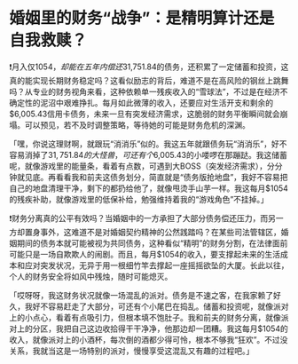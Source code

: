 # 婚姻里的财务“战争”：是精明算计还是自我救赎？

❗️月入仅$1054，却能在五年内偿还$31,751.84的债务，还积累了一定储蓄和投资，这真的能实现长期财务稳定吗？这看似励志的背后，难道不是在高风险的钢丝上跳舞吗？从专业的财务视角来看，这种依赖单一残疾收入的“雪球法”，不过是在经济不确定性的泥沼中艰难挣扎。每月如此微薄的收入，还要应对生活开支和剩余的$6,005.43信用卡债务，未来一旦有突发经济需求，这脆弱的财务平衡瞬间就会崩塌。可以预见，若不及时调整策略，等待她的可能是财务危机的深渊。

「嘿，你说这理财啊，就跟玩“消消乐”似的。我这五年就跟债务玩“消消乐”，好不容易消掉了$31,751.84的大怪兽，可还有个$6,005.43的小喽啰在那蹦跶。我这储蓄呢，就像游戏里的能量条，看着有点数，可遇到大BOSS（突发经济需求），分分钟就见底。再看看我和前夫这债务划分，简直就是“债务版抢地盘”，我好不容易把自己的地盘清理干净，剩下的都扔给他了，就像甩烫手山芋一样。我这每月$1054的残疾补助，就像游戏里的低保补给，勉强维持着我的“游戏角色”不挂掉。」

❗️财务分离真的公平有效吗？当婚姻中的一方承担了大部分债务偿还压力，而另一方却置身事外，这难道不是对婚姻契约精神的公然践踏吗？在某些司法管辖区，婚姻期间的债务本就可能被视为共同债务，这种看似“精明”的财务分割，在法律面前可能只是一场自欺欺人的闹剧。而且，每月$1054的收入，要支撑起未来的生活成本和应对突发状况，无异于用一根细竹竿去撑起一座摇摇欲坠的大厦。长此以往，个人的财务安全将如风中残烛，随时可能熄灭。

「哎呀呀，我这财务状况就像一场混乱的派对。债务是不速之客，在我家赖了好久，我好不容易赶走了大部分，可还有个小尾巴在捣乱。储蓄和投资呢，就像派对上的小点心，看着有点吸引力，但根本填不饱肚子。我和前夫的财务分离，就像派对上的分区，我把自己这边收拾得干干净净，他那边却一团糟。我这每月$1054的收入，就像派对上的小酒杯，每次倒的酒都少得可怜，根本不够我“狂欢”。不过没关系，我就当这是一场特别的派对，慢慢享受这混乱又有趣的过程吧。」 